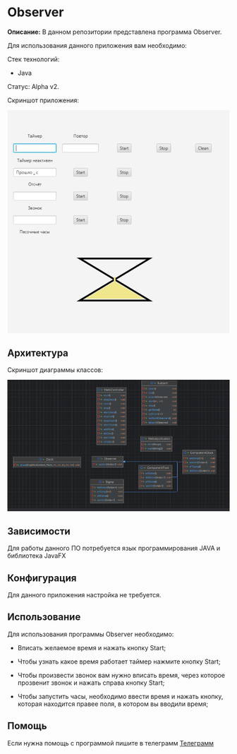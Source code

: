 # Observer

**Описание:** В данном репозитории представлена программа Observer.

Для использования данного приложения вам необходимо:


Стек технологий:

* Java
  
Статус: Alpha v2.

Скриншот приложения:

![image](https://github.com/ZXCpikachu/Observer/blob/main/obser.PNG)

## Архитектура

Скриншот диаграммы классов:

![image](https://github.com/ZXCpikachu/Observer/blob/main/сlass.PNG)

## Зависимости

Для работы данного ПО потребуется язык программирования JAVA и библиотека JavaFX


## Конфигурация

Для данного приложения настройка не требуется.

## Использование 

Для использования программы Observer необходимо:

*  Вписать желаемое время и нажать кнопку Start;

*  Чтобы узнать какое время работает таймер нажмите кнопку Start;

*  Чтобы произвести звонок вам нужно вписать время, через которое прозвенит звонок и нажать справа кнопку Start;

*  Чтобы запустить часы, необходимо ввести время и нажать кнопку, которая находится правее поля, в котором вы вводили время;

## Помощь

Если нужна помощь с программой пишите в телеграмм [Телеграмм](https://t.me/Nazerika)

